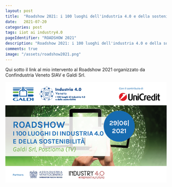 ```yaml
---
layout: post
title:  "Roadshow 2021: i 100 luoghi dell'industria 4.0 e della sostenibilità"
date:   2021-07-20
categories: post
tags: iiot ai industry4.0
pageIdentifier: "ROADSHOW 2021"
description: "Roadshow 2021: i 100 luoghi dell'industria 4.0 e della sostenibilità"
comments: true
image: "/assets/roadshow2021.png"
---
```

Qui sotto il link al mio intervento al Roadshow 2021 organizzato da Confindustria Veneto SIAV e Galdi Srl.

[![ROADSHOW - I 100 luoghi dell'industria 4.0 e della sostenibilità](/assets/roadshow2021.png)](https://vimeo.com/569344435/47cb968eb1)
